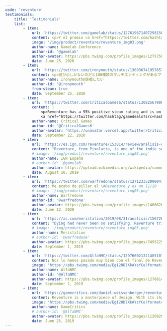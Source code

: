 ```yaml
---
code: 'reventure'
testimonials:
    title: 'Testimonials'
    list:
        - item:
            url: 'https://twitter.com/gamelab/status/1276196714072981504?ref_src=twsrc%5Etfw'
            content: <p>Y el premio <a href="https://twitter.com/hashtag/gamelablive?src=hash&amp;ref_src=twsrc%5Etfw">#gamelablive</a> a la mejor idea original es para <a href="https://twitter.com/hashtag/REVENTURE?src=hash&amp;ref_src=twsrc%5Etfw">#REVENTURE</a> de <a href="https://twitter.com/Pixelatto?ref_src=twsrc%5Etfw">@Pixelatto</a><br><br>¡Enhorabuena!</p>
            image: '/img/product/reventure/reventure_img03.png'
            author-name: Gamelab Conference
            author-id: '@gamelab'
            author-avatar: https://pbs.twimg.com/profile_images/1275750795410132997/1fOdyMPK_400x400.jpg
            date: June 25, 2020
        - item:
            url: 'https://twitter.com/ironymouth/status/1309367419576573952?ref_src=twsrc%5Etfw'
            content: <p>遊び心しかないのだと100種類のマルチエンディングがあるプラットフォーム式のアドベンチャー『Reventure』<br><br>これいけるかなをやるとだいたい出来る</p>
            author-name: Ironymouth@詠唱したい
            author-id: '@ironymouth'
            from-steam: true
            date: September 25, 2020
        - item:
            url: 'https://twitter.com/CriticalGames6/status/1308256790845349888?ref_src=twsrc%5Etfw'
            content: |
                <p>Reventure has a 95% positive steam rating and is on sale for $3.99. &quot;Reventure is quite possibly the funniest game that I&#39;ve played all year and there&#39;s some highly enjoyable gameplay here, too.&quot; - Video Chums <a href="https://twitter.com/hashtag/indiegame?src=hash&amp;ref_src=twsrc%5Etfw">#indiegame</a>
                <a href="https://twitter.com/hashtag/gamedeals?src=hash&amp;ref_src=twsrc%5Etfw">#gamedeals</a></p>
            author-name: Critical Games
            author-id: '@CriticalGames6'
            author-avatar: 'https://unavatar.vercel.app/twitter/CriticalGames6'
            date: September 22, 2020
        - item:
            url: 'https://es.ign.com/reventure/153814/review/analisis-de-reventure-para-pc'
            content: "Reventure, from Pixelatto, is one of the indie surprises this summer. A very fun game with a great sense of humor. Never dying a hundred times was so rewarding"
            # image: '/img/product/reventure/reventure_img03.png'
            author-name: IGN España
            # author-id: '@gamelab'
            author-avatar: https://upload.wikimedia.org/wikipedia/commons/d/d4/IGN_Logo.png
            date: August 10, 2019
        - item:
            url: 'https://twitter.com/warfredone/status/1271233520900415488'
            content: Me acabo de pillar el \#Reventure y es un 11/10
            # image: '/img/product/reventure/reventure_img03.png'
            author-name: Warfredone
            author-id: '@warfredone'
            author-avatar: https://pbs.twimg.com/profile_images/1406626992695488512/Qq8Iqy6h_400x400.jpg
            date: June 12, 2020
        - item:
            url: 'https://as.com/meristation/2019/08/31/analisis/1567260908_653219.html'
            content: "Dying had never been so satisfying. Reventure triumphs for its originality and humor, and it does nothing more and nothing less than a hundred times."
            # image: '/img/product/reventure/reventure_img03.png'
            author-name: Meristation
            # author-id: '@warfredone'
            author-avatar: https://pbs.twimg.com/profile_images/749522524661309440/ozqmOnZv_400x400.jpg
            date: September 1, 2019
        - item:
            url: 'https://twitter.com/AlfaNMC/status/1297660213214851073'
            content: Nos lo hemos pasado muy bien con el final de Reventure! gracias a @JaviCepa y @Pixelatto por el juego y esperamos ver el siguiente! ;D
            image: 'https://pbs.twimg.com/media/EgI20DlXkAYsYCe?format=jpg&name=large'
            author-name: AlfaNMC
            author-id: '@AlfaNMC'
            author-avatar: https://pbs.twimg.com/profile_images/1278814990791663617/Fs1yfeco_400x400.jpg
            date: September 1, 2019
        - item:
            url: 'https://gamecritics.com/daniel-weissenberger/reventure-review/'
            content: Reventure is a masterpiece of design. With its sharp satirical humour, its tight controls, and its endless inventiveness, Reventure actively invites players to engage with it again and again and again. This isn’t just a love letter to adventure games, it’s a great adventure in its own right, transcending the expectations of the genre to offer a fantastic, multi-faceted experience that satisfies in every regard.
            image: 'https://pbs.twimg.com/media/EgI20DlXkAYsYCe?format=jpg&name=large'
            author-name: GameCritics
            # author-id: '@AlfaNMC'
            author-avatar: https://pbs.twimg.com/profile_images/112682948/logo-stacked_400x400.jpg
            date: June 25, 2019
---
```

